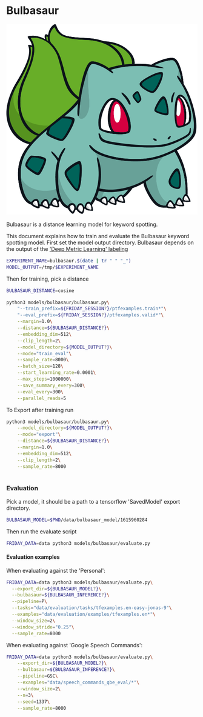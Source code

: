 # Bulbasaur

![Bulbasaur](bulbasaur/bulbasaur.png)

Bulbasaur is a distance learning model for keyword spotting.

This document explains how to train and evaluate the Bulbasaur keyword spotting model. First set the
model output directory. Bulbasaur depends on the output of the ['Deep Metric Learning' labeling](../pipelines/labeling.md)

```bash
EXPERIMENT_NAME=bulbasaur.$(date | tr " " "_")
MODEL_OUTPUT=/tmp/$EXPERIMENT_NAME
```

Then for training, pick a distance

```bash
BULBASAUR_DISTANCE=cosine
```

```bash
python3 models/bulbasaur/bulbasaur.py\
    "--train_prefix=${FRIDAY_SESSION?}/ptfexamples.train*"\
    "--eval_prefix=${FRIDAY_SESSION?}/ptfexamples.valid*"\
    --margin=1.0\
    --distance=${BULBASAUR_DISTANCE?}\
    --embedding_dim=512\
    --clip_length=2\
    --model_directory=${MODEL_OUTPUT?}\
    --mode="train_eval"\
    --sample_rate=8000\
    --batch_size=128\
    --start_learning_rate=0.0001\
    --max_steps=1000000\
    --save_summary_every=300\
    --eval_every=300\
    --parallel_reads=5
```

To Export after training run
```bash
python3 models/bulbasaur/bulbasaur.py\
    --model_directory=${MODEL_OUTPUT?}\
    --mode="export"\
    --distance=${BULBASAUR_DISTANCE?}\
    --margin=1.0\
    --embedding_dim=512\
    --clip_length=2\
    --sample_rate=8000
    
```

### Evaluation


Pick a model, it should be a path to a tensorflow 'SavedModel' export directory.

```bash 
BULBASAUR_MODEL=$PWD/data/bulbasaur_model/1615960284 
```

Then run the evaluate script

```bash
FRIDAY_DATA=data python3 models/bulbasaur/evaluate.py
```

#### Evaluation examples

When evaluating against the 'Personal':

```bash 
FRIDAY_DATA=data python3 models/bulbasaur/evaluate.py\
  --export_dir=${BULBASAUR_MODEL?}\
  --bulbasaur=${BULBASAUR_INFERENCE?}\
  --pipeline=P\
  --tasks="data/evaluation/tasks/tfexamples.en-easy-jonas-9"\
  --examples="data/evaluation/examples/tfexamples.en*"\
  --window_size=2\
  --window_stride="0.25"\
  --sample_rate=8000
```

When evaluating against 'Google Speech Commands':

```bash 
FRIDAY_DATA=data python3 models/bulbasaur/evaluate.py\
    --export_dir=${BULBASAUR_MODEL?}\
    --bulbasaur=${BULBASAUR_INFERENCE?}\
    --pipeline=GSC\
    --examples="data/speech_commands_qbe_eval/*"\
    --window_size=2\
    --n=3\
    --seed=1337\
    --sample_rate=8000
```

